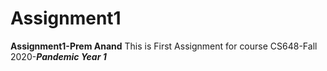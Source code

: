 # Assignment1
 **Assignment1-Prem Anand**
This is First Assignment for course CS648-Fall 2020-**_Pandemic Year 1_**
